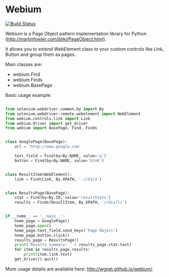 # Webium

[![Build Status](https://travis-ci.org/wgnet/webium.svg?branch=master)](https://travis-ci.org/wgnet/webium)

Webium is a Page Object pattern implementation library for Python (http://martinfowler.com/bliki/PageObject.html).

It allows you to extend WebElement class to your custom controls like Link, Button and group them as pages.

Main classes are:

- webium.Find
- webium.Finds
- webium.BasePage

Basic usage example:

```python

from selenium.webdriver.common.by import By
from selenium.webdriver.remote.webelement import WebElement
from webium.controls.link import Link
from webium.driver import get_driver
from webium import BasePage, Find, Finds


class GooglePage(BasePage):
    url = 'http://www.google.com'

    text_field = Find(by=By.NAME, value='q')
    button = Find(by=By.NAME, value='btnK')


class ResultItem(WebElement):
    link = Find(Link, By.XPATH, './/h3/a')


class ResultsPage(BasePage):
    stat = Find(by=By.ID, value='resultStats')
    results = Finds(ResultItem, By.XPATH, '//div/li')


if __name__ == '__main__':
    home_page = GooglePage()
    home_page.open()
    home_page.text_field.send_keys('Page Object')
    home_page.button.click()
    results_page = ResultsPage()
    print('Results summary: ' + results_page.stat.text)
    for item in results_page.results:
        print(item.link.text)
    get_driver().quit()
```

More usage details are available here: http://wgnet.github.io/webium/.
